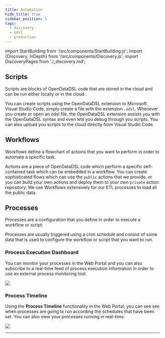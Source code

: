 ```yaml
---
title: Automation
hide_title: true
sidebar_position: 5
tags:
  - discovery
  - odsl
  - production
---
```

import StartBuilding from '/src/components/StartBuilding.js';
import {Discovery, InDepth} from '/src/components/Discovery.js';
import DiscoveryPages from './_discovery.md';

<Discovery title="Automation" text="This discovery guide is an overview on how you can build scripts and workflows to automate tasks and use processes to configure and trigger them." />

## Scripts
Scripts are blocks of OpenDataDSL code that are stored in the cloud and can be run either locally or in the cloud.

You can create scripts using the OpenDataDSL extension to Microsoft Visual Studio Code, simply create a file with the extension `.odsl`.
Whenever you create or open an odsl file, the OpenDataDSL extension assists you with the OpenDataDSL syntax and even lets you debug through you scripts.
You can also upload you scripts to the cloud directly from Visual Studio Code.

<InDepth href="/docs/user/vscode" />

## Workflows
Workflows define a flowchart of actions that you want to perform in order to automate a specific task.

Actions are a piece of OpenDataDSL code which perform a specific self-contained task which can be embedded in a workflow.
You can create sophisticated flows which can use the `public` actions that we provide, or you can build your own actions and deploy them to your own `private` action repository.
We use Workflows extensively for our ETL processes to load all the public data.

<InDepth href="/docs/odsl/dm/workflow" />

## Processes
Processes are a configuration that you define in order to execute a workflow or script.

Processes are usually triggered using a cron schedule and consist of some data that is used to configure the workflow or script that you want to run.

### Process Execution Dashboard
You can monitor your processes in the Web Portal and you can also subscribe to a real-time feed of process execution information in order to use an external process monitoring tool. 

![](/videos/OpenDataDSL-Process.gif)

### Process Timeline
Using the **Process Timeline** functionality in the Web Portal, you can see see when processes are going to run according the schedules that have been set.
You can also view your processes running in real-time.

![](/videos/OpenDataDSL-ProcessTimeline.gif)

<InDepth href="/docs/odsl/dm/workflow" />

---

<StartBuilding />